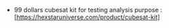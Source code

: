- 99 dollars cubesat kit for testing analysis purpose : [https://hexstaruniverse.com/product/cubesat-kit]
